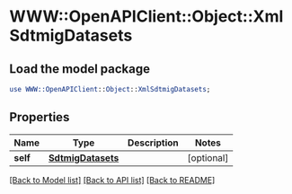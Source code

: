 # WWW::OpenAPIClient::Object::XmlSdtmigDatasets

## Load the model package
```perl
use WWW::OpenAPIClient::Object::XmlSdtmigDatasets;
```

## Properties
Name | Type | Description | Notes
------------ | ------------- | ------------- | -------------
**self** | [**SdtmigDatasets**](SdtmigDatasets.md) |  | [optional] 

[[Back to Model list]](../README.md#documentation-for-models) [[Back to API list]](../README.md#documentation-for-api-endpoints) [[Back to README]](../README.md)



